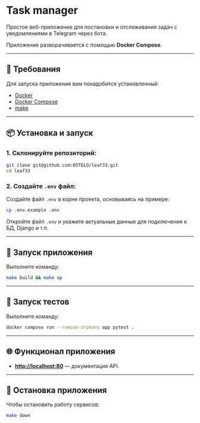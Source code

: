 # Task manager

Простое веб-приложение для постановки и отслеживания задач с уведомлениями в Telegram через бота.

Приложение разворачивается с помощью **Docker Compose**.

---

## 🧱 Требования

Для запуска приложения вам понадобится установленный:

- [Docker](https://www.docker.com/get-started)
- [Docker Compose](https://docs.docker.com/compose/install/)
- [make](https://ru.wikipedia.org/wiki/Make)

---

## 📦 Установка и запуск

### 1. Склонируйте репозиторий:
```bash
git clone git@github.com:05TELO/leaf33.git
cd leaf33
```

### 2. Создайте `.env` файл:
Создайте файл `.env` в корне проекта, основываясь на примере:

```bash
cp .env.example .env
```

Откройте файл `.env` и укажите актуальные данные для подключения к БД, Django и т.п.

---

## 🔧 Запуск приложения

Выполните команду:

```bash
make build && make up
```

---

## 🧪 Запуск тестов

Выполните команду:

```bash
docker compose run --remove-orphans app pytest .
```

---

## 🌐 Функционал приложения

- **[http://localhost:80](http://localhost:80)** — документация API.


---

## 🛑 Остановка приложения

Чтобы остановить работу сервисов:

```bash
make down
```
